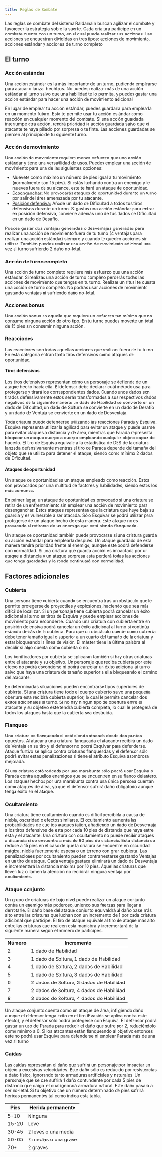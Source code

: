 ```yaml
---
title: Reglas de Combate
---
```


Las reglas de combate del sistema Raldamain buscan agilizar el combate y favorecer la estrategia sobre la suerte. Cada criatura partícipe en un combate cuenta con un turno, en el cual puede realizar sus acciones. Las acciones se encuentran divididas en tres tipos: acciones de movimiento, acciones estándar y acciones de turno completo.

## El turno

### Acción estándar

Una acción estándar es la más importante de un turno, pudiendo emplearse para atacar o lanzar hechizos. No puedes realizar más de una acción estándar al turno salvo que una habilidad te lo permita, y puedes gastar una acción estándar para hacer una acción de movimiento adicional. 

En lugar de emplear tu acción estándar, puedes guardarla para emplearla en un momento futuro. Esto te permite usar tu acción estándar como reacción en cualquier momento del combate. Si una acción guardada interrumpe otra acción, tendrá prioridad la acción guardada salvo que el atacante te haya pillado por sorpresa o te finte. Las acciones guardadas se pierden al principio de tu siguiente turno.

### Acción de movimiento

Una acción de movimiento requiere menos esfuerzo que una acción estándar y tiene una versatilidad de usos. Puedes emplear una acción de movimiento para una de las siguientes opciones:

- Muévete como máximo un número de pies igual a tu movimiento (normalmente son 15 pies). Si estás luchando contra un enemigo y te mueves fuera de su alcance, este te hará un ataque de oportunidad.
- <u>Desenganchar:</u> No provocarás ataques de oportunidad durante un turno por salir del área amenazada por tu atacante.
- <u>Posición defensiva:</u> Añade un dado de Dificultad a todos tus tiros defensivos durante un turno. Si gastas una acción estándar para entrar en posición defensiva, convierte además uno de tus dados de Dificultad en un dado de Desafío.

Puedes gastar dos ventajas generadas o desventajas generadas para realizar una acción de movimiento fuera de tu turno (4 ventajas para realizar una acción estándar) siempre y cuando te queden acciones sin utilizar. También puedes realizar una acción de movimiento adicional una vez al turno sufriendo 2 daño no-letal.

### Acción de turno completo

Una acción de turno completo requiere más esfuerzo que una acción estándar. Si realizas una acción de turno completo perderás todas las acciones de movimiento que tengas en tu turno. Realizar un ritual te cuesta una acción de turno completo. No podrás usar acciones de movimiento gastando ventajas ni sufriendo daño no-letal.

### Acciones bonus

Una acción bonus es aquella que requiere un esfuerzo tan mínimo que no consume ninguna acción de otro tipo. En tu turno puedes moverte un total de 15 pies sin consumir ninguna acción.

### Reacciones

Las reacciones son todas aquellas acciones que realizas fuera de tu turno. En esta categoría entran tanto tiros defensivos como ataques de oportunidad.

#### Tiros defensivos

Los tiros defensivos representan cómo un personaje se defiende de un ataque hecho hacia ella. El defensor debe declarar cuál método usa para protegerse y tirará los correspondientes dados. Cuando unos dados son tirados defensivamente estos serán transformados a sus respectivos dados negativos de la siguiente manera: un dado de Habilidad se convierte en un dado de Dificultad, un dado de Soltura se convierte en un dado de Desafío y un dado de Ventaja se convierte en un dado de Desventaja.

Toda criatura puede defenderse utilizando las reacciones Parada y Esquiva. Esquiva representa utilizar la agilidad para evitar un ataque y puede usarse para evitar ataques a distancia y de área, mientras que Parada representa bloquear un ataque cuerpo a cuerpo empleando cualquier objeto capaz de hacerlo. El tiro de Esquiva equivale a la estadística de DES de la criatura lanzada defensivamente mientras el tiro de Parada depende del tamaño del objeto que se utiliza para detener el ataque, siendo como mínimo 2 dados de Dificultad.

#### Ataques de oportunidad

Un ataque de oportunidad es un ataque empleado como reacción. Estos son provocados por una multitud de factores y habilidades, siendo estos los más comunes. 

En primer lugar, un ataque de oportunidad es provocado si una criatura se retira de un enfrentamiento sin emplear una acción de movimiento para desenganchar. Estos ataques representan que la criatura que huye baja su guardia y es vulnerable a ser atacada. Sólo Esquivar se podrá utilizar para protegerse de un ataque hecho de esta manera. Este ataque no es provocado al retirarse de un enemigo que está siendo flanqueado.

Un ataque de oportunidad también puede provocarse si una criatura guarda su acción estándar para emplearla después. Un ataque guardado de esta manera tendrá prioridad frente al enemigo, aunque este podrá defenderse con normalidad. Si una criatura que guarda acción es impactada por un ataque a distancia o un ataque sorpresa esta perderá todas las acciones que tenga guardadas y la ronda continuará con normalidad.

## Factores adicionales

### Cubierta

Una persona tiene cubierta cuando se encuentra tras un obstáculo que le permite protegerse de proyectiles y explosiones, haciendo que sea más difícil de localizar. Si un personaje tiene cubierta podrá cancelar un éxito adicional al turno en tiros de Esquiva y puede emplear acciones de movimiento para esconderse. Cuando una criatura con cubierta entre en posición defensiva podrá cancelar un éxito adicional al turno si continúa estando detrás de la cubierta. Para que un obstáculo cuente como cubierta debe tener tamaño igual o superior a un cuarto del tamaño de la criatura y estar bloqueando la línea de visión. El máster tiene la última palabra al decidir si algo cuenta como cubierta o no.

Los bonificadores por cubierta se aplicarán también si hay otras criaturas entre el atacante y su objetivo. Un personaje que reciba cubierta por este efecto no podrá esconderse ni podrá cancelar un éxito adicional al turno salvo que haya una criatura de tamaño superior a ella bloqueando el camino del atacante.

En determinadas situaciones pueden encontrarse tipos superiores de cubierta. Si una criatura tiene todo el cuerpo cubierto salvo una pequeña obertura esta recibirá cubierta superior, lo cual le permite cancelar dos éxitos adicionales al turno. Si no hay ningún tipo de obertura entre el atacante y su objetivo este tendrá cubierta completa, lo cual le protegerá de todos los ataques hasta que la cubierta sea destruida.

### Flanqueo

Una criatura es flanqueada si está siendo atacada desde dos puntos opuestos. Al atacar a una criatura flanqueada el atacante recibirá un dado de Ventaja en su tiro y el defensor no podrá Esquivar para defenderse. Ataque furtivo se aplica contra criaturas flanqueadas y el defensor sólo podrá evitar estas penalizaciones si tiene el atributo Esquiva asombrosa mejorada.

Si una criatura está rodeada por una marabunta sólo podrá usar Esquiva o Parada contra aquellos enemigos que se encuentren en su flanco delantero. Los ataques hechos por una marabunta contra una única persona cuentan como ataques de área, ya que el defensor sufrirá daño obligatorio aunque tenga éxito en el ataque.

### Ocultamiento

Una criatura tiene ocultamiento cuando es difícil percibirla a causa de niebla, oscuridad o efectos similares. El ocultamiento aumenta las probabilidades de que los ataques fallen, añadiendo un dado de Desventaja a los tiros defensivos de esta por cada 10 pies de distancia que haya entre esta y el atacante. Una criatura con ocultamiento no puede recibir ataques a distancia si se encuentra a más de 60 pies de distancia. Esta distancia se reduce a 15 pies en el caso de que la criatura se encuentre en oscuridad mágica, niebla fuertemente espesa o un terreno con gran cubierta. 
Las penalizaciones por ocultamiento pueden contrarrestarse gastando Ventajas en un tiro de ataque. Cada ventaja gastada eliminará un dado de Desventaja e incrementará la distancia máxima por 10 pies. Aquellas criaturas que lleven luz o llamen la atención no recibirán ninguna ventaja por ocultamiento.

### Ataque conjunto

Un grupo de criaturas de bajo nivel puede realizar un ataque conjunto contra un enemigo más poderoso, uniendo sus fuerzas para llegar a derrotarle. El daño base del ataque conjunto equivaldrá al daño base más alto entre las criaturas que luchan con un incremento de 1 por cada criatura adicional que participe. El tiro de ataque equivale al tiro de ataque más alto entre las criaturas que realicen esta maniobra y incrementará de la siguiente manera según el número de partícipes.

| Número | Incremento                               |
| ------ | ---------------------------------------- |
| 2      | 1 dado de Habilidad                      |
| 3      | 1 dado de Soltura, 1 dado de Habilidad   |
| 4      | 1 dado de Soltura, 2 dados de Habilidad  |
| 5      | 1 dado de Soltura, 3 dados de Habilidad  |
| 6      | 2 dados de Soltura, 3 dados de Habilidad |
| 7      | 2 dados de Soltura, 4 dados de Habilidad |
| 8      | 3 dados de Soltura, 4 dados de Habilidad |

Un ataque conjunto cuenta como un ataque de área, infligiendo daño aunque el defensor tenga éxito en el tiro (Evasión se aplica contra este efecto), y el defensor sólo podrá protegerse con Esquiva. El defensor podrá gastar un uso de Parada para reducir el daño que sufre por 2, reduciéndolo como mínimo a 0. Si los atacantes están flanqueando al objetivo entonces este no podrá usar Esquiva para defenderse ni emplear Parada más de una vez al turno. 

### Caídas

Las caídas representan el daño que sufrirá un personaje por impactar un objeto a excesivas velocidades. Este daño sólo es reducido por resistencias a daño físico, ignorando tanto armaduras artificiales y naturales. Un personaje que se cae sufrirá 1 daño contundente por cada 5 pies de distancia que caiga, el cual ignorará armadura natural. Este daño pasará a ser no-letal. Si tu objetivo cae un número determinado de pies sufrirá heridas permanentes tal como indica esta tabla.

| Pies  | Herida permanente    |
| ----- | -------------------- |
| 5-10  | Ninguna              |
| 15-20 | Leve                 |
| 30-45 | 2 leves o una media  |
| 50-65 | 2 medias o una grave |
| 70+   | 2 graves             |

